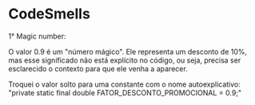 # CodeSmells


1° Magic number:

O valor 0.9 é um "número mágico". Ele representa um desconto de 10%, mas esse significado não está explícito no código, ou seja, precisa ser esclarecido o contexto para que ele venha a aparecer.

Troquei o valor solto para uma constante com o nome autoexplicativo:
"private static final double FATOR_DESCONTO_PROMOCIONAL = 0.9;"

